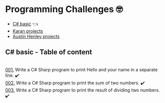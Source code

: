 # Programming Challenges :nerd_face:

* [C# basic](https://www.w3resource.com/csharp-exercises/basic/index.php) :point_left:
* [Karan projects](https://github.com/karan/Projects)
* [Austin Henley projects](https://austinhenley.com/blog/challengingprojects.html)

## C# basic - Table of content
<br>[001.](Challanges/CSharp-basic/001/Proj-001) Write a C# Sharp program to print Hello and your name in a separate line. ✔️
<br>[002.](Challanges/CSharp-basic/001/Proj-002)  Write a C# Sharp program to print the sum of two numbers. ✔️
<br>[003.](Challanges/CSharp-basic/001/Proj-003)  Write a C# Sharp program to print the result of dividing two numbers. ✔️






